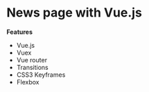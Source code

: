 # News page with Vue.js

**Features**

- Vue.js
- Vuex
- Vue router
- Transitions
- CSS3 Keyframes
- Flexbox
